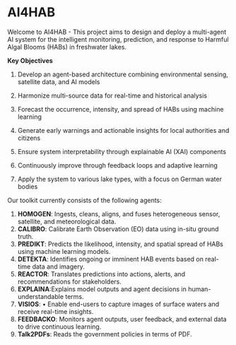# AI4HAB

Welcome to AI4HAB - This project aims to design and deploy a multi-agent AI system for the intelligent monitoring, prediction, and response to Harmful Algal Blooms (HABs) in freshwater lakes.

**Key Objectives**
1. Develop an agent-based architecture combining environmental sensing, satellite data, and AI models

2. Harmonize multi-source data for real-time and historical analysis

3. Forecast the occurrence, intensity, and spread of HABs using machine learning

4. Generate early warnings and actionable insights for local authorities and citizens

5. Ensure system interpretability through explainable AI (XAI) components

6. Continuously improve through feedback loops and adaptive learning

7. Apply the system to various lake types, with a focus on German water bodies


Our toolkit currently consists of the following agents:
1. **HOMOGEN**: Ingests, cleans, aligns, and fuses heterogeneous sensor, satellite, and meteorological data.
2. **CALIBRO**: Calibrate Earth Observation (EO) data using in-situ ground truth.
3. **PREDIKT**: Predicts the likelihood, intensity, and spatial spread of HABs using machine learning models.
4. **DETEKTA**: Identifies ongoing or imminent HAB events based on real-time data and imagery.
5. **REACTOR**: Translates predictions into actions, alerts, and recommendations for stakeholders.
6. **EXPLAINA**:Explains model outputs and agent decisions in human-understandable terms.
7. **VISIOS**: •	Enable end-users to capture images of surface waters and receive real-time insights.
8. **FEEDBACKO**: Monitors agent outputs, user feedback, and external data to drive continuous learning.
9. **Talk2PDFs**: Reads the government policies in terms of PDF.


